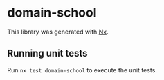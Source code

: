 # domain-school

This library was generated with [Nx](https://nx.dev).

## Running unit tests

Run `nx test domain-school` to execute the unit tests.
